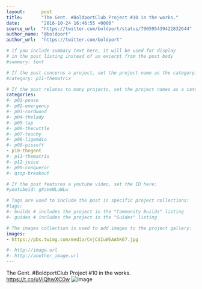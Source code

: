 ```yaml
---
layout:      post
title:       "The Gent. #BoldportClub Project #10 in the works."
date:        "2016-10-24 16:46:55 +0000"
source_url:  "https://twitter.com/boldport/status/790595439422832644"
author_name: "@boldport"
author_url:  "https://twitter.com/boldport"

# If you include summary text here, it will be used for display
# in the post listing instead of an excerpt from the post body
#summary: text

# If the post concerns a project, set the project name as the category:
#category: p11-thematrix

# If the post relates to many projects, set the project names as a categories array:
categories:
#- p01-pease
#- p02-emergency
#- p03-cordwood
#- p04-thelady
#- p05-tap
#- p06-thecuttle
#- p07-touchy
#- p08-ligemdio
#- p09-pissoff
- p10-thegent
#- p11-thematrix
#- p12-juice
#- p99-conqueror
#- qsop-breakout

# If the post features a youtube video, set the ID here:
#youtubeid: gXsVeNLuWLw

# Tags are used to include the post in specific project collections:
#tags:
#- builds # includes the project in the "Community Builds" listing
#- guides # includes the project in the "Guides" listing

# The images collection is used to add images to the project gallery:
images:
- https://pbs.twimg.com/media/CvjCSIuWEAAhK67.jpg

#- http://image.url
#- http://another_image.url
---
```


The Gent. #BoldportClub Project #10 in the works. https://t.co/uViQhwXC0w
![image](https://pbs.twimg.com/media/CvjCSIuWEAAhK67.jpg)


